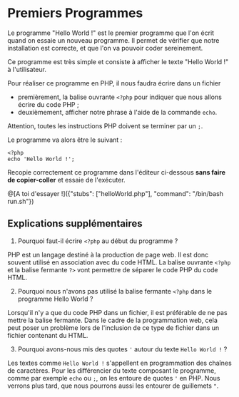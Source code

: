 # Premiers Programmes

Le programme "Hello World !" est le premier programme que l'on écrit quand on essaie un nouveau programme. 
Il permet de vérifier que notre installation est correcte, et que l'on va pouvoir coder sereinement.

Ce programme est très simple et consiste à afficher le texte "Hello World !" à l'utilisateur.

Pour réaliser ce programme en PHP, il nous faudra écrire dans un fichier
* premièrement, la balise ouvrante `<?php` pour indiquer que nous allons écrire du code PHP ;
* deuxièmement, afficher notre phrase à l'aide de la commande `echo`.

Attention, toutes les instructions PHP doivent se terminer par un `;`.

Le programme va alors être le suivant : 
```
<?php
echo 'Hello World !';
```

Recopie correctement ce programme dans l'éditeur ci-dessous  **sans faire de copier-coller** et essaie de l'exécuter.

@[A toi d'essayer !]({"stubs": ["helloWorld.php"], "command": "/bin/bash run.sh"})

## Explications supplémentaires

1) Pourquoi faut-il écrire `<?php` au début du programme ?

PHP est un langage destiné à la production de page web. Il est donc 
souvent utilisé en association avec du code HTML. La balise ouvrante 
`<?php` et la balise fermante `?>` vont permettre de séparer le code PHP
du code HTML.

2) Pourquoi nous n'avons pas utilisé la balise fermante `<?php` dans
le programme Hello World ?

Lorsqu'il n'y a que du code PHP dans un fichier, il est préférable de
ne pas mettre la balise fermante. Dans le cadre de la programmation web,
cela peut poser un problème lors de l'inclusion de ce type de fichier dans un fichier contenant du HTML.

3) Pourquoi avons-nous mis des quotes `'` autour du texte `Hello World !` ?

Les textes comme `Hello World !` s'appellent en programmation des chaînes
de caractères. Pour les différencier du texte composant le programme, comme par exemple `echo` ou `;`, on les entoure de quotes `'` en PHP. Nous verrons plus tard, que nous pourrons aussi les entourer de guillemets `"`.